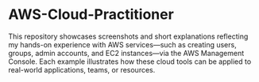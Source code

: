 # AWS-Cloud-Practitioner
This repository showcases screenshots and short explanations reflecting my hands-on experience with AWS services—such as creating users, groups, admin accounts, and EC2 instances—via the AWS Management Console. Each example illustrates how these cloud tools can be applied to real-world applications, teams, or resources.
